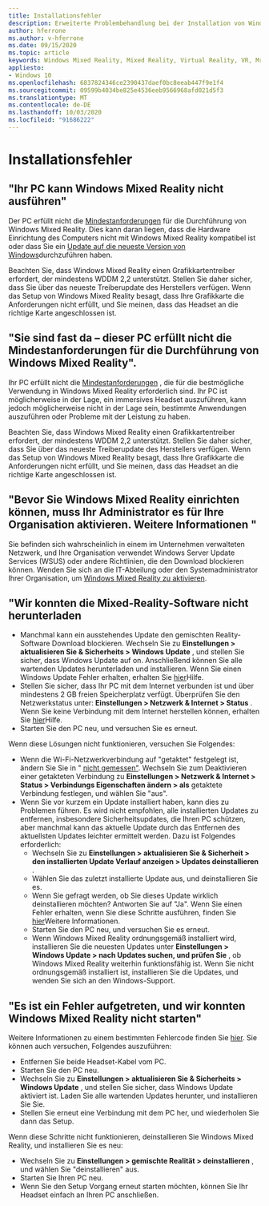 ```yaml
---
title: Installationsfehler
description: Erweiterte Problembehandlung bei der Installation von Windows Mixed Reality, die über die standardmäßige Kundensupport Dokumentation hinausgeht.
author: hferrone
ms.author: v-hferrone
ms.date: 09/15/2020
ms.topic: article
keywords: Windows Mixed Reality, Mixed Reality, Virtual Reality, VR, Mr, Problembehandlung, Fehler, Hilfe, Support, Installation
appliesto:
- Windows 10
ms.openlocfilehash: 6837824346ce2390437daef0bc8eeab447f9e1f4
ms.sourcegitcommit: 09599b4034be825e4536eeb9566968afd021d5f3
ms.translationtype: MT
ms.contentlocale: de-DE
ms.lasthandoff: 10/03/2020
ms.locfileid: "91686222"
---
```

# <a name="installation-errors"></a>Installationsfehler

## <a name="your-pc-cant-run-windows-mixed-reality"></a>"Ihr PC kann Windows Mixed Reality nicht ausführen"

Der PC erfüllt nicht die [Mindestanforderungen](https://support.microsoft.com/en-us/help/4039260/windows-10-mixed-reality-pc-hardware-guidelines) für die Durchführung von Windows Mixed Reality. Dies kann daran liegen, dass die Hardware Einrichtung des Computers nicht mit Windows Mixed Reality kompatibel ist oder dass Sie ein [Update auf die neueste Version von Windows](https://support.microsoft.com/en-us/help/12373/windows-update-faq)durchzuführen haben. 

Beachten Sie, dass Windows Mixed Reality einen Grafikkartentreiber erfordert, der mindestens WDDM 2,2 unterstützt. Stellen Sie daher sicher, dass Sie über das neueste Treiberupdate des Herstellers verfügen. Wenn das Setup von Windows Mixed Reality besagt, dass Ihre Grafikkarte die Anforderungen nicht erfüllt, und Sie meinen, dass das Headset an die richtige Karte angeschlossen ist.

## <a name="youre-nearly-therethis-pc-doesnt-meet-the-minimum-requirements-needed-to-run-windows-mixed-reality"></a>"Sie sind fast da – dieser PC erfüllt nicht die Mindestanforderungen für die Durchführung von Windows Mixed Reality".

Ihr PC erfüllt nicht die [Mindestanforderungen](https://support.microsoft.com/en-us/help/4039260/windows-10-mixed-reality-pc-hardware-guidelines) , die für die bestmögliche Verwendung in Windows Mixed Reality erforderlich sind. Ihr PC ist möglicherweise in der Lage, ein immersives Headset auszuführen, kann jedoch möglicherweise nicht in der Lage sein, bestimmte Anwendungen auszuführen oder Probleme mit der Leistung zu haben.

Beachten Sie, dass Windows Mixed Reality einen Grafikkartentreiber erfordert, der mindestens WDDM 2,2 unterstützt. Stellen Sie daher sicher, dass Sie über das neueste Treiberupdate des Herstellers verfügen. Wenn das Setup von Windows Mixed Reality besagt, dass Ihre Grafikkarte die Anforderungen nicht erfüllt, und Sie meinen, dass das Headset an die richtige Karte angeschlossen ist.

## <a name="before-we-can-set-up-windows-mixed-reality-your-administrator-will-need-to-enable-it-for-your-organization-learn-more"></a>"Bevor Sie Windows Mixed Reality einrichten können, muss Ihr Administrator es für Ihre Organisation aktivieren. Weitere Informationen "

Sie befinden sich wahrscheinlich in einem im Unternehmen verwalteten Netzwerk, und Ihre Organisation verwendet Windows Server Update Services (WSUS) oder andere Richtlinien, die den Download blockieren können. Wenden Sie sich an die IT-Abteilung oder den Systemadministrator Ihrer Organisation, um [Windows Mixed Reality zu aktivieren](https://docs.microsoft.com/windows/application-management/manage-windows-mixed-reality#enable).

## <a name="we-couldnt-download-the-mixed-reality-software-or-hang-tight-while-we-do-some-downloading"></a>"Wir konnten die Mixed-Reality-Software nicht herunterladen

* Manchmal kann ein ausstehendes Update den gemischten Reality-Software Download blockieren. Wechseln Sie zu **Einstellungen > aktualisieren Sie & Sicherheits > Windows Update** , und stellen Sie sicher, dass Windows Update auf on. Anschließend können Sie alle wartenden Updates herunterladen und installieren. Wenn Sie einen Windows Update Fehler erhalten, erhalten Sie [hier](https://support.microsoft.com/en-us/help/10164/fix-windows-update-errors)Hilfe.
* Stellen Sie sicher, dass Ihr PC mit dem Internet verbunden ist und über mindestens 2 GB freien Speicherplatz verfügt. Überprüfen Sie den Netzwerkstatus unter: **Einstellungen > Netzwerk & Internet > Status** . Wenn Sie keine Verbindung mit dem Internet herstellen können, erhalten Sie [hier](https://support.microsoft.com/en-us/help/10741/windows-10-fix-network-connection-issues)Hilfe.  
* Starten Sie den PC neu, und versuchen Sie es erneut. 

Wenn diese Lösungen nicht funktionieren, versuchen Sie Folgendes:
* Wenn die Wi-Fi-Netzwerkverbindung auf "getaktet" festgelegt ist, ändern Sie Sie in " [nicht gemessen"](https://support.microsoft.com/en-us/help/17452/windows-metered-internet-connections-faq). Wechseln Sie zum Deaktivieren einer getakteten Verbindung zu **Einstellungen > Netzwerk & Internet > Status > Verbindungs Eigenschaften ändern > als** getaktete Verbindung festlegen, und wählen Sie "aus".  
* Wenn Sie vor kurzem ein Update installiert haben, kann dies zu Problemen führen. Es wird nicht empfohlen, alle installierten Updates zu entfernen, insbesondere Sicherheitsupdates, die Ihren PC schützen, aber manchmal kann das aktuelle Update durch das Entfernen des aktuellsten Updates leichter ermittelt werden. Dazu ist Folgendes erforderlich: 
    * Wechseln Sie zu **Einstellungen > aktualisieren Sie & Sicherheit > den installierten Update Verlauf anzeigen > Updates deinstallieren** .
    * Wählen Sie das zuletzt installierte Update aus, und deinstallieren Sie es.
    * Wenn Sie gefragt werden, ob Sie dieses Update wirklich deinstallieren möchten? Antworten Sie auf "Ja". Wenn Sie einen Fehler erhalten, wenn Sie diese Schritte ausführen, finden Sie [hier](https://support.microsoft.com/en-us/help/10164/fix-windows-update-errors)Weitere Informationen. 
    * Starten Sie den PC neu, und versuchen Sie es erneut. 
    * Wenn Windows Mixed Reality ordnungsgemäß installiert wird, installieren Sie die neuesten Updates unter **Einstellungen > Windows Update > nach Updates suchen, und prüfen Sie** , ob Windows Mixed Reality weiterhin funktionsfähig ist. Wenn Sie nicht ordnungsgemäß installiert ist, installieren Sie die Updates, und wenden Sie sich an den Windows-Support. 

## <a name="something-went-wrong-and-we-couldnt-start-windows-mixed-reality"></a>"Es ist ein Fehler aufgetreten, und wir konnten Windows Mixed Reality nicht starten"
Weitere Informationen zu einem bestimmten Fehlercode finden Sie [hier](error-codes.md). Sie können auch versuchen, Folgendes auszuführen:

* Entfernen Sie beide Headset-Kabel vom PC.
* Starten Sie den PC neu.
* Wechseln Sie zu **Einstellungen > aktualisieren Sie & Sicherheits > Windows Update** , und stellen Sie sicher, dass Windows Update aktiviert ist. Laden Sie alle wartenden Updates herunter, und installieren Sie Sie.
* Stellen Sie erneut eine Verbindung mit dem PC her, und wiederholen Sie dann das Setup.

Wenn diese Schritte nicht funktionieren, deinstallieren Sie Windows Mixed Reality, und installieren Sie es neu:
* Wechseln Sie zu **Einstellungen > gemischte Realität > deinstallieren** , und wählen Sie "deinstallieren" aus. 
* Starten Sie Ihren PC neu. 
* Wenn Sie den Setup Vorgang erneut starten möchten, können Sie Ihr Headset einfach an Ihren PC anschließen.
